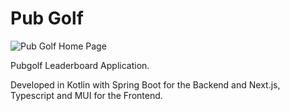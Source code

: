 # Pub Golf

![Pub Golf Home Page](docs/home.png?raw=true "Home Page")

Pubgolf Leaderboard Application.

Developed in Kotlin with Spring Boot for the Backend and Next.js, Typescript and MUI for the Frontend.